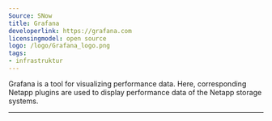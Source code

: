 ```yaml
---
Source: SNow
title: Grafana
developerlink: https://grafana.com
licensingmodel: open source
logo: /logo/Grafana_logo.png
tags:
- infrastruktur
---
```

Grafana is a tool for visualizing performance data. Here, corresponding Netapp plugins are used to display performance data of the Netapp storage systems.

---
